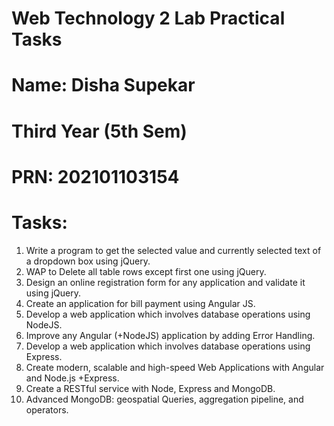 # Web Technology 2 Lab Practical Tasks
# Name: Disha Supekar
# Third Year (5th Sem)
# PRN: 202101103154

# Tasks:
1. Write a program to get the selected value and currently selected text of a dropdown box using jQuery.
2. WAP to Delete all table rows except first one using jQuery.
3. Design an online registration form for any application and validate it using jQuery.
4. Create an application for bill payment using Angular JS.
5. Develop a web application which involves database operations using NodeJS.
6. Improve any Angular (+NodeJS) application by adding Error Handling.
7. Develop a web application which involves database operations using Express.
8. Create modern, scalable and high-speed Web Applications with Angular and Node.js +Express.
9. Create a RESTful service with Node, Express and MongoDB.
10. Advanced MongoDB: geospatial Queries, aggregation pipeline, and operators.
